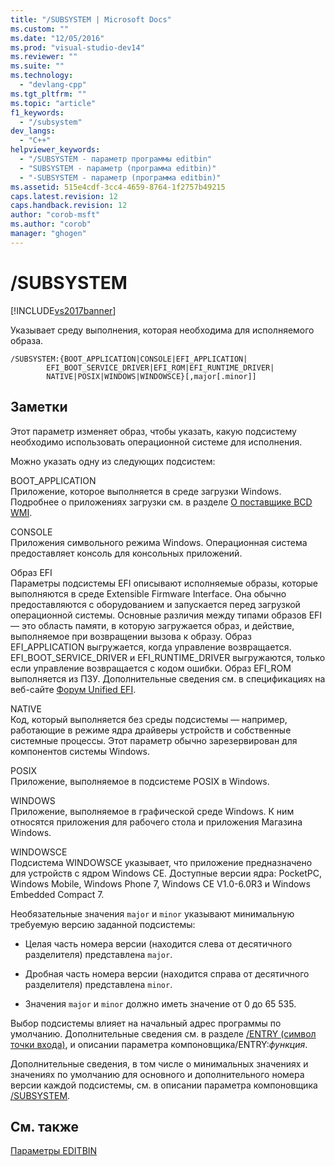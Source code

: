 ```yaml
---
title: "/SUBSYSTEM | Microsoft Docs"
ms.custom: ""
ms.date: "12/05/2016"
ms.prod: "visual-studio-dev14"
ms.reviewer: ""
ms.suite: ""
ms.technology: 
  - "devlang-cpp"
ms.tgt_pltfrm: ""
ms.topic: "article"
f1_keywords: 
  - "/subsystem"
dev_langs: 
  - "C++"
helpviewer_keywords: 
  - "/SUBSYSTEM - параметр программы editbin"
  - "SUBSYSTEM - параметр (программа editbin)"
  - "-SUBSYSTEM - параметр (программа editbin)"
ms.assetid: 515e4cdf-3cc4-4659-8764-1f2757b49215
caps.latest.revision: 12
caps.handback.revision: 12
author: "corob-msft"
ms.author: "corob"
manager: "ghogen"
---
```

# /SUBSYSTEM
[!INCLUDE[vs2017banner](../../assembler/inline/includes/vs2017banner.md)]

Указывает среду выполнения, которая необходима для исполняемого образа.  
  
```  
/SUBSYSTEM:{BOOT_APPLICATION|CONSOLE|EFI_APPLICATION|  
        EFI_BOOT_SERVICE_DRIVER|EFI_ROM|EFI_RUNTIME_DRIVER|  
        NATIVE|POSIX|WINDOWS|WINDOWSCE}[,major[.minor]]  
```  
  
## Заметки  
 Этот параметр изменяет образ, чтобы указать, какую подсистему необходимо использовать операционной системе для исполнения.  
  
 Можно указать одну из следующих подсистем:  
  
 BOOT\_APPLICATION  
 Приложение, которое выполняется в среде загрузки Windows.  Подробнее о приложениях загрузки см. в разделе [О поставщике BCD WMI](http://msdn.microsoft.com/library/aa362639.aspx).  
  
 CONSOLE  
 Приложения символьного режима Windows.  Операционная система предоставляет консоль для консольных приложений.  
  
 Образ EFI  
 Параметры подсистемы EFI описывают исполняемые образы, которые выполняются в среде Extensible Firmware Interface.  Она обычно предоставляются с оборудованием и запускается перед загрузкой операционной системы.  Основные различия между типами образов EFI — это область памяти, в которую загружается образ, и действие, выполняемое при возвращении вызова к образу.  Образ EFI\_APPLICATION выгружается, когда управление возвращается.  EFI\_BOOT\_SERVICE\_DRIVER и EFI\_RUNTIME\_DRIVER выгружаются, только если управление возвращается с кодом ошибки.  Образ EFI\_ROM выполняется из ПЗУ.  Дополнительные сведения см. в спецификациях на веб\-сайте [Форум Unified EFI](http://www.uefi.org/).  
  
 NATIVE  
 Код, который выполняется без среды подсистемы — например, работающие в режиме ядра драйверы устройств и собственные системные процессы.  Этот параметр обычно зарезервирован для компонентов системы Windows.  
  
 POSIX  
 Приложение, выполняемое в подсистеме POSIX в Windows.  
  
 WINDOWS  
 Приложение, выполняемое в графической среде Windows.  К ним относятся приложения для рабочего стола и приложения Магазина Windows.  
  
 WINDOWSCE  
 Подсистема WINDOWSCE указывает, что приложение предназначено для устройств с ядром Windows CE.  Доступные версии ядра: PocketPC, Windows Mobile, Windows Phone 7, Windows CE V1.0\-6.0R3 и Windows Embedded Compact 7.  
  
 Необязательные значения `major` и `minor` указывают минимальную требуемую версию заданной подсистемы:  
  
-   Целая часть номера версии \(находится слева от десятичного разделителя\) представлена `major`.  
  
-   Дробная часть номера версии \(находится справа от десятичного разделителя\) представлена `minor`.  
  
-   Значения `major` и `minor` должно иметь значение от 0 до 65 535.  
  
 Выбор подсистемы влияет на начальный адрес программы по умолчанию.  Дополнительные сведения см. в разделе [\/ENTRY \(символ точки входа\)](../../build/reference/entry-entry-point-symbol.md), и описании параметра компоновщика\/ENTRY:*функция*.  
  
 Дополнительные сведения, в том числе о минимальных значениях и значениях по умолчанию для основного и дополнительного номера версии каждой подсистемы, см. в описании параметра компоновщика [\/SUBSYSTEM](../../build/reference/subsystem-specify-subsystem.md).  
  
## См. также  
 [Параметры EDITBIN](../../build/reference/editbin-options.md)